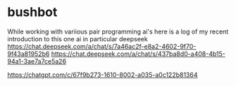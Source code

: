 # bushbot
While working with variious pair programming ai's here is a log of my recent introduction to this one ai in particular
deepseek
https://chat.deepseek.com/a/chat/s/7a46ac2f-e8a2-4602-9f70-9f43a81952b6
https://chat.deepseek.com/a/chat/s/437ba8d0-a408-4b15-94a1-3ae7a7ce5a26


https://chatgpt.com/c/67f9b273-1610-8002-a035-a0c122b81364
